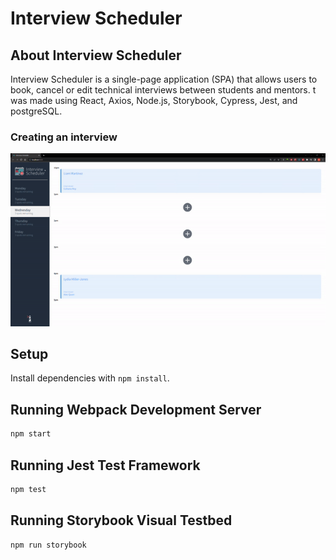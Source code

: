 # Interview Scheduler

## About Interview Scheduler

Interview Scheduler is a single-page application (SPA) that allows users to book, cancel or edit technical interviews between students and mentors. t was made using React, Axios, Node.js, Storybook, Cypress, Jest, and postgreSQL.

### Creating an interview

!["creating Interview"](https://github.com/MackMartinez/scheduler/blob/master/Gifs/ezgif.com-gif-maker.gif)

## Setup

Install dependencies with `npm install`.

## Running Webpack Development Server

```sh
npm start
```

## Running Jest Test Framework

```sh
npm test
```

## Running Storybook Visual Testbed

```sh
npm run storybook
```